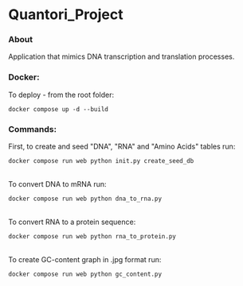 # Quantori_Project

### About

Application that mimics DNA transcription and translation processes. 

### Docker:

To deploy - from the root folder:

```
docker compose up -d --build
```

### Commands:

First, to create and seed "DNA", "RNA" and "Amino Acids" tables run:

```
docker compose run web python init.py create_seed_db
```

<br />
To convert DNA to mRNA run:

```
docker compose run web python dna_to_rna.py
```

<br />
To convert RNA to a protein sequence:

```
docker compose run web python rna_to_protein.py
```

<br />
To create GC-content graph in .jpg format run:

```
docker compose run web python gc_content.py
```